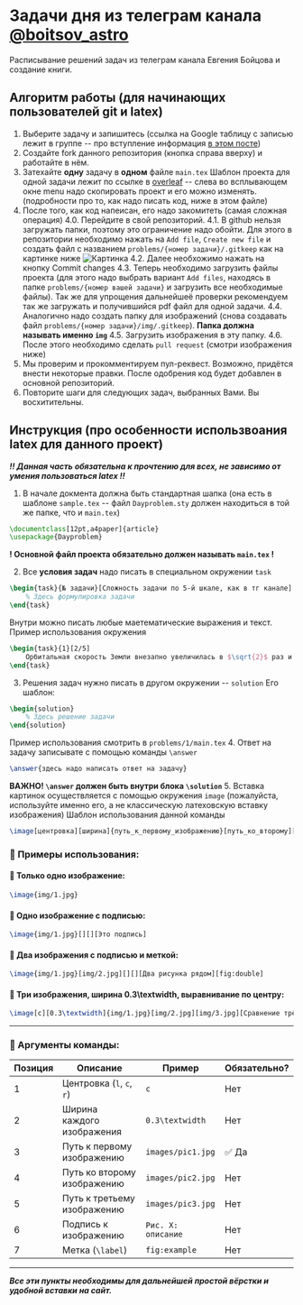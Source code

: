 # Задачи дня из телеграм канала [@boitsov_astro](https://t.me/boitsov_astro)

Расписывание решений задач из телеграм канала Евгения Бойцова и создание книги.

## Алгоритм работы (для начинающих пользователей git и latex)
1. Выберите задачу и запишитесь (ссылка на Google таблицу с записью лежит в группе -- про вступление информация [в этом посте](https://t.me/JustScienceAstro/93))
2. Создайте fork данного репозитория (кнопка справа вверху) и работайте в нём.
3. Затехайте **одну** задачу в **одном** файле `main.tex`
Шаблон проекта для одной задачи лежит по ссылке в  [overleaf](https://www.overleaf.com/read/hhnkmfdqnxwv#ab8f50) -- слева во всплывающем окне menu надо скопировать проект и его можно изменять.(подробности про то, как надо писать код, ниже в этом файле)
4. После того, как код напеисан, его надо закомитеть (самая сложная операция)
4.0. Перейдите в свой репозиторий.
4.1. В github нельзя загружать папки, поэтому это ограничение надо обойти. Для этого в репозитории необходимо нажать на `Add file`, `Create new file` и создать файл с названием `problems/{номер задачи}/.gitkeep` как на картинке ниже
![Картинка](https://i.imgur.com/fkiQ8Wx.png)
4.2. Далее необхожимо нажать на кнопку Commit changes
4.3. Теперь необходимо загрузить файлы проекта (для этого надо выбрать вариант `Add files`, находясь в папке `problems/{номер вашей задачи}`  и загрузить все необходимые файлы). Так же для упрощения дальнейшеё проверки рекомендуем так же загружать и получившийся pdf файл для одной задачи.
4.4. Аналогично надо создать папку для изображений (снова создавать файл `problems/{номер задачи}/img/.gitkeep`). **Папка должна называть именно `img`**
4.5. Загрузить изображения в эту папку.
4.6. После этого необходимо сделать `pull request` (смотри изображения ниже)
5. Мы проверим и прокомментируем пул-реквест.
   Возможно, придётся внести некоторые правки. После одобрения код будет добавлен в основной репозиторий.
6. Повторите шаги для следующих задач, выбранных Вами. Вы восхитительны.

## Инструкция (про особенности использвоания latex для данного проект)

***!! Данная часть обязательна к прочтению для всех, не зависимо от умения пользоваться latex !!***
1. В начале докмента должна быть стандартная шапка (она есть в шаблоне `sample.tex` -- файл `Dayproblem.sty` должен находиться в той же папке, что и `main.tex`)
```latex
\documentclass[12pt,a4paper]{article}
\usepackage{Dayproblem}
```
**! Основной файл проекта обязательно должен называть `main.tex` !**

2. Все **условия задач** надо писать в специальном окружении `task`
```latex
\begin{task}{№ задачи}[Cложность задачи по 5-й шкале, как в тг канале]
    % Здесь формулировка задачи
\end{task}
```
Внутри можно писать любые маетематические выражения и текст.
Пример использования окружения
```latex
\begin{task}{1}[2/5]
    Орбитальная скорость Земли внезапно увеличилась в $\sqrt{2}$ раз и планета отправилась осваивать новое космическое пространство. Во сколько раз Земля будет быстрее Марса в момент пересечения его орбиты?
\end{task}
```
3. Решения задач нужно писать в другом окружении -- `solution` 
Его шаблон:
```latex
\begin{solution}
    % Здесь решение задачи
\end{solution}
```
Пример использования смотрить в `problems/1/main.tex`
4. Ответ на задачу записывате с помощью команды `\answer`
```latex
\answer{здесь надо написать ответ на задачу}
```
**ВАЖНО! `\answer` должен быть внутри блока `\solution`**
5. Вставка картинок осуществляется с помощью окружения `image` (пожалуйста, используйте именно его, а не классическую латеховскую вставку изображения)
Шаблон использования данной команды
```latex
\image[центровка][ширина]{путь_к_первому_изображению}[путь_ко_второму][путь_к_третьему][подпись][метка]
```
### 📌 Примеры использования:

#### 🔹 Только одно изображение:
```latex
\image{img/1.jpg}
```

#### 🔹 Одно изображение с подписью:
```latex
\image{img/1.jpg}[][][Это подпись]
```

#### 🔹 Два изображения с подписью и меткой:
```latex
\image{img/1.jpg}[img/2.jpg][][][Два рисунка рядом][fig:double]
```

#### 🔹 Три изображения, ширина 0.3\textwidth, выравнивание по центру:
```latex
\image[c][0.3\textwidth]{img/1.jpg}[img/2.jpg][img/3.jpg][Сравнение трёх случаев][fig:three]
```

---

### 📘 Аргументы команды:

| Позиция | Описание                          | Пример                  | Обязательно? |
|---------|-----------------------------------|--------------------------|--------------|
| 1       | Центровка (`l`, `c`, `r`)         | `c`                      | Нет          |
| 2       | Ширина каждого изображения        | `0.3\textwidth`          | Нет          |
| 3       | Путь к первому изображению        | `images/pic1.jpg`        | ✅ Да         |
| 4       | Путь ко второму изображению       | `images/pic2.jpg`        | Нет          |
| 5       | Путь к третьему изображению       | `images/pic3.jpg`        | Нет          |
| 6       | Подпись к изображению             | `Рис. X: описание`       | Нет          |
| 7       | Метка (`\label`)                  | `fig:example`            | Нет          |


---
___Все эти пункты необходимы для дальнейшей простой вёрстки и удобной вставки на сайт.___